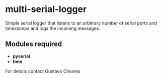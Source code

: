 # multi-serial-logger
Simple serial logger that listens to an arbitrary number of serial ports and timestamps and logs the incoming messages.
## Modules required
* **pyserial**
* **time**

For details contact Gustavo Olivares